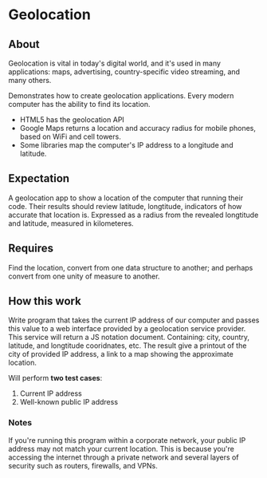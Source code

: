# Geolocation 

## About

Geolocation is vital in today's digital world, and it's used in many applications: maps, advertising, country-specific video streaming, and many others.

Demonstrates how to create geolocation applications.
Every modern computer has the ability to find its location.

* HTML5 has the geolocation API
* Google Maps returns a location and accuracy radius for mobile phones, based on WiFi and cell towers.
* Some libraries map the computer's IP address to a longitude and latitude.

## Expectation

A geolocation app to show a location of the computer that running their code.
Their results should review latitude, longtitude, indicators of how accurate that location is.
Expressed as a radius from the revealed longtitude and latitude, measured in kilometeres.

## Requires

Find the location, convert from one data structure to another; and perhaps convert from one unity of measure to another.

## How this work

Write program that takes the current IP address of our computer and passes this value to a web interface provided by a geolocation service provider.
This service will return a JS notation document. Containing: city, country, latitude, and longtitude cooridnates, etc.
The result give a printout of the city of provided IP address, a link to a map showing the approximate location.

Will perform __two test cases__:
1. Current IP address
2. Well-known public IP address

### Notes
If you're running this program within a corporate network, your public IP address may not match your current location.
This is because you're accessing the internet through a private network and several layers of security such as routers, firewalls, and VPNs.



